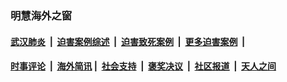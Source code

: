 
### 明慧海外之窗

####  [武汉肺炎](indexes/365.md?t=02171100) &nbsp;|&nbsp;  [迫害案例综述](indexes/328.md?t=02171100) &nbsp;|&nbsp; [迫害致死案例](indexes/277.md?t=02171100)  &nbsp;|&nbsp; [更多迫害案例](indexes/81.md?t=02171100)  &nbsp;|&nbsp; 
####  [时事评论](indexes/19.md?t=02171100) &nbsp;|&nbsp; [海外简讯](indexes/245.md?t=02171100)&nbsp;|&nbsp;  [社会支持](indexes/140.md?t=02171100) &nbsp;|&nbsp; [褒奖决议](indexes/282.md?t=02171100) &nbsp;|&nbsp; [社区报道](indexes/91.md?t=02171100)  &nbsp;|&nbsp; [天人之间](indexes/78.md?t=02171100) 

